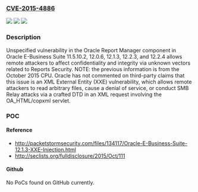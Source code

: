 ### [CVE-2015-4886](https://cve.mitre.org/cgi-bin/cvename.cgi?name=CVE-2015-4886)
![](https://img.shields.io/static/v1?label=Product&message=n%2Fa&color=blue)
![](https://img.shields.io/static/v1?label=Version&message=n%2Fa&color=blue)
![](https://img.shields.io/static/v1?label=Vulnerability&message=n%2Fa&color=brighgreen)

### Description

Unspecified vulnerability in the Oracle Report Manager component in Oracle E-Business Suite 11.5.10.2, 12.0.6, 12.1.3, 12.2.3, and 12.2.4 allows remote attackers to affect confidentiality and integrity via unknown vectors related to Reports Security.  NOTE: the previous information is from the October 2015 CPU. Oracle has not commented on third-party claims that this issue is an XML External Entity (XXE) vulnerability, which allows remote attackers to read arbitrary files, cause a denial of service, or conduct SMB Relay attacks via a crafted DTD in an XML request involving the OA_HTML/copxml servlet.

### POC

#### Reference
- http://packetstormsecurity.com/files/134117/Oracle-E-Business-Suite-12.1.3-XXE-Injection.html
- http://seclists.org/fulldisclosure/2015/Oct/111

#### Github
No PoCs found on GitHub currently.

